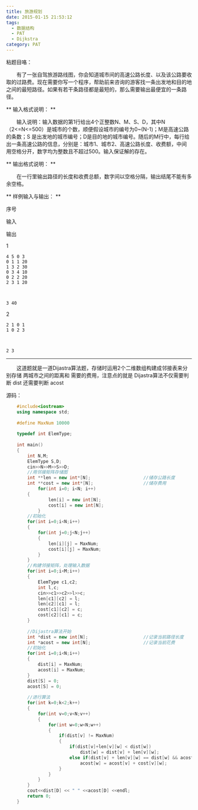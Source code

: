 ```yaml
---
title: 旅游规划
date: 2015-01-15 21:53:12
tags: 
  - 数据结构
  - PAT
  - Dijkstra
category: PAT
---
```


粘题目咯：  

&emsp;&emsp;有了一张自驾旅游路线图，你会知道城市间的高速公路长度、以及该公路要收取的过路费。现在需要你写一个程序，帮助前来咨询的游客找一条出发地和目的地之间的最短路径。如果有若干条路径都是最短的，那么需要输出最便宜的一条路径。

** 输入格式说明： **

&emsp;&emsp;输入说明：输入数据的第1行给出4个正整数N、M、S、D，其中N（2<=N<=500）是城市的个数，顺便假设城市的编号为0~(N-1)；M是高速公路的条数；S 是出发地的城市编号；D是目的地的城市编号。随后的M行中，每行给出一条高速公路的信息，分别是：城市1、城市2、高速公路长度、收费额，中间用空格分开，数字均为整数且不超过500。输入保证解的存在。

** 输出格式说明： **

&emsp;&emsp;在一行里输出路径的长度和收费总额，数字间以空格分隔，输出结尾不能有多余空格。
<!-- more -->
** 样例输入与输出： **

序号

输入

输出

1

    
    
    4 5 0 3
    0 1 1 20
    1 3 2 30
    0 3 4 10
    0 2 2 20
    2 3 1 20
    
    
    
    3 40
    

2

    
    
    2 1 0 1
    1 0 2 3
    
    
    
    2 3
    

* * *

&emsp;&emsp;这道题就是一道Dijastra算法题，存储时运用2个二维数组构建成邻接表来分别存储 两城市之间的距离和 需要的费用，注意点的就是 Dijastra算法不仅需要判断 dist 还需要判断 acost  

  
源码：

    
```C++  
    #include<iostream>
    using namespace std;
    
    #define MaxNum 10000
    
    typedef int ElemType;
    
    int main()
    {
    	int N,M;
    	ElemType S,D;
    	cin>>N>>M>>S>>D;
    	//用邻接矩阵存储图 
    	int **len = new int*[N];					//储存公路长度
    	int **cost = new int*[N];					//储存费用
            for(int i=0; i<N; i++)
    	{
                len[i] = new int[N];
                cost[i] = new int[N];
            }			  
    	//初始化
    	for(int i=0;i<N;i++)
    	{
    		for(int j=0;j<N;j++)
    		{
    			len[i][j] = MaxNum;
    			cost[i][j] = MaxNum;
    		}
    	} 
    	//构建邻接矩阵，处理输入数据
    	for(int i=0;i<M;i++)
    	{
    		ElemType c1,c2;
    	 	int l,c;
    	 	cin>>c1>>c2>>l>>c;
    	 	len[c1][c2] = l;
    	 	len[c2][c1] = l;
    	 	cost[c1][c2] = c;
    	 	cost[c2][c1] = c;
    	} 
    	  
    	//Dijastra算法开始
    	int *dist = new int[N];           			//记录当前路径长度
    	int *acost = new int[N]; 					//记录当前花费
    	//初始化
    	for(int i=0;i<N;i++)
    	{
    		dist[i] = MaxNum;
    	  	acost[i] = MaxNum;
    	} 
    	dist[S] = 0;
    	acost[S] = 0;
    	   
    	//进行算法
     	for(int k=0;k<2;k++)
    	{
    	   	for(int v=0;v<N;v++)
    		{
    			for(int w=0;w<N;w++)
    			{
    	   			if(dist[v] != MaxNum)
    				{
    	   				if(dist[v]+len[v][w] < dist[w])
    		   				dist[w] = dist[v] + len[v][w];						
    					else if(dist[v] + len[v][w] == dist[w] && acost[v] != MaxNum && acost[v]+cost[v][w] <acost[w])
    						acost[w] = acost[v] + cost[v][w];							
    				}
    			} 	   								
    		}	   		 	   						
    	} 		
    	cout<<dist[D] << " " <<acost[D] <<endl;
    	return 0;
    }
    
```

